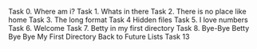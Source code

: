 Task 0. Where am i?
Task 1. Whats in there
Task 2. There is no place like home
Task 3. The long format
Task 4 Hidden files
Task 5. I love numbers
Task 6. Welcome
Task 7. Betty in my first directory
Task 8. Bye-Bye Betty
Bye Bye My First Directory
Back to Future
Lists
Task 13
